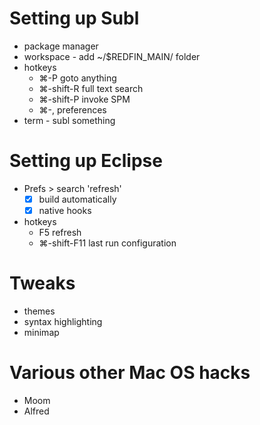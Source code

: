 # Setting up Subl

* package manager
* workspace - add ~/$REDFIN_MAIN/ folder
* hotkeys
	* ⌘-P 						goto anything
	* ⌘-shift-R				full text search
	* ⌘-shift-P				invoke SPM
	* ⌘-,						preferences
* term - subl something


# Setting up Eclipse

* Prefs > search 'refresh' 
	* [x] build automatically
	* [x] native hooks
* hotkeys
	* F5						 refresh	
	* ⌘-shift-F11		 last run configuration


# Tweaks

* themes
* syntax highlighting
* minimap


# Various other Mac OS hacks

* Moom
* Alfred